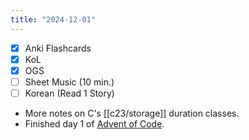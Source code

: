 ```yaml
---
title: "2024-12-01"
---
```


- [x] Anki Flashcards
- [x] KoL
- [x] OGS
- [ ] Sheet Music (10 min.)
- [ ] Korean (Read 1 Story)

* More notes on C's [[c23/storage]] duration classes.
* Finished day 1 of [Advent of Code](https://adventofcode.com).